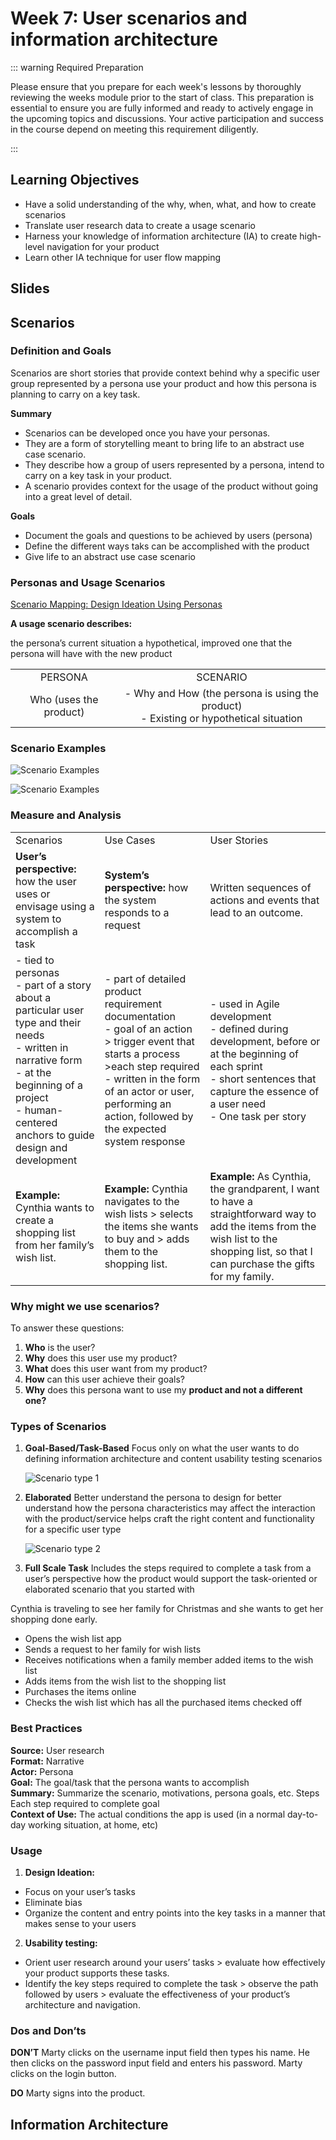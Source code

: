 # Week 7: User scenarios and information architecture

::: warning Required Preparation

Please ensure that you prepare for each week's lessons by thoroughly reviewing the weeks module prior to the start of class. This preparation is essential to ensure you are fully informed and ready to actively engage in the upcoming topics and discussions. Your active participation and success in the course depend on meeting this requirement diligently.

:::

## Learning Objectives

- Have a solid understanding of the why, when, what, and how to create scenarios
- Translate user research data to create a usage scenario
- Harness your knowledge of information architecture (IA) to create high-level navigation for your product
- Learn other IA technique for user flow mapping

## Slides

<!-- [MAD9034 3-1 Ideation](https://drive.google.com/file/d/1qTl_j58dtlZw8Fl3GbITSczUfGFaVnw6/view?usp=sharing)<br>
[MAD9034 3-2 Prototyping](https://drive.google.com/file/d/1z21881c99OuAJHjRGDP0xtdgJptW9kt2/view?usp=sharing) -->

## Scenarios

### Definition and Goals

Scenarios are short stories that provide context behind why a specific user group represented by a persona use your product and how this persona is planning to carry on a key task.

**Summary**

- Scenarios can be developed once you have your personas.
- They are a form of storytelling meant to bring life to an abstract use case scenario.
- They describe how a group of users represented by a persona, intend to carry on a key task in your product.
- A scenario provides context for the usage of the product without going into a great level of detail.

**Goals**

- Document the goals and questions to be achieved by users (persona)
- Define the different ways taks can be accomplished with the product
- Give life to an abstract use case scenario

### Personas and Usage Scenarios

[Scenario Mapping: Design Ideation Using Personas](https://www.nngroup.com/articles/scenario-mapping-personas/)

**A usage scenario describes:**

the persona’s current situation
a hypothetical, improved one that the persona will have with the new product

|                        |                                                                                           |
| :--------------------: | :---------------------------------------------------------------------------------------: |
|        PERSONA         |                                         SCENARIO                                          |
| Who (uses the product) | - Why and How (the persona is using the product)<br> - Existing or hypothetical situation |

### Scenario Examples

![Scenario Examples](./scenario-example-1.png)

![Scenario Examples](./scenario-example-2.png)

### Measure and Analysis

|                                                                                                                                                                                                                            |                                                                                                                                                                                                                                                        |                                                                                                                                                                                                  |
| -------------------------------------------------------------------------------------------------------------------------------------------------------------------------------------------------------------------------- | ------------------------------------------------------------------------------------------------------------------------------------------------------------------------------------------------------------------------------------------------------ | ------------------------------------------------------------------------------------------------------------------------------------------------------------------------------------------------ |
| Scenarios                                                                                                                                                                                                                  | Use Cases                                                                                                                                                                                                                                              | User Stories                                                                                                                                                                                     |
| **User’s perspective:** how the user uses or envisage using a system to accomplish a task                                                                                                                                  | **System’s perspective:** how the system responds to a request                                                                                                                                                                                         | Written sequences of actions and events that lead to an outcome.                                                                                                                                 |
| - tied to personas <br> - part of a story about a particular user type and their needs <br> - written in narrative form <br> - at the beginning of a project <br> - human-centered anchors to guide design and development | - part of detailed product requirement documentation <br> - goal of an action > trigger event that starts a process >each step required <br> - written in the form of an actor or user, performing an action, followed by the expected system response | - used in Agile development <br> - defined during development, before or at the beginning of each sprint <br> - short sentences that capture the essence of a user need<br> - One task per story |
| **Example:** Cynthia wants to create a shopping list from her family’s wish list.                                                                                                                                          | **Example:** Cynthia navigates to the wish lists > selects the items she wants to buy and > adds them to the shopping list.                                                                                                                            | **Example:** As Cynthia, the grandparent, I want to have a straightforward way to add the items from the wish list to the shopping list, so that I can purchase the gifts for my family.         |

### Why might we use scenarios?

To answer these questions:

1. **Who** is the user?
2. **Why** does this user use my product?
3. **What** does this user want from my product?
4. **How** can this user achieve their goals?
5. **Why** does this persona want to use my **product and not a different one?**

### Types of Scenarios

1. **Goal-Based/Task-Based**
   Focus only on what the user wants to do defining information architecture and content usability testing scenarios

   ![Scenario type 1](./scenario-type-1.png)

2. **Elaborated**
   Better understand the persona to design for better understand how the persona characteristics may affect the interaction with the product/service helps craft the right content and functionality for a specific user type

   ![Scenario type 2](./scenario-type-2.png)

3. **Full Scale Task**
   Includes the steps required to complete a task from a user’s perspective how the product would support the task-oriented or elaborated scenario that you started with

Cynthia is traveling to see her family for Christmas and she wants to get her shopping done early.

- Opens the wish list app
- Sends a request to her family for wish lists
- Receives notifications when a family member added items to the wish list
- Adds items from the wish list to the shopping list
- Purchases the items online
- Checks the wish list which has all the purchased items checked off

### Best Practices

**Source:** User research<br>
**Format:** Narrative<br>
**Actor:** Persona<br>
**Goal:** The goal/task that the persona wants to accomplish<br>
**Summary:** Summarize the scenario, motivations, persona goals, etc. Steps Each step required to complete goal<br>
**Context of Use:** The actual conditions the app is used (in a normal day-to-day working situation, at home, etc)<br>

### Usage

1. **Design Ideation:**

- Focus on your user’s tasks
- Eliminate bias
- Organize the content and entry points into the key tasks in a manner that makes sense to your users

2. **Usability testing:**

- Orient user research around your users’ tasks > evaluate how effectively your product supports these tasks.
- Identify the key steps required to complete the task > observe the path followed by users > evaluate the effectiveness of your product’s architecture and navigation.

### Dos and Don’ts

**DON’T** Marty clicks on the username input field then types his name. He then clicks on the password input field and enters his password. Marty clicks on the login button.

**DO** Marty signs into the product.

## Information Architecture

<Badge type="error" text="Coming Soon" />
